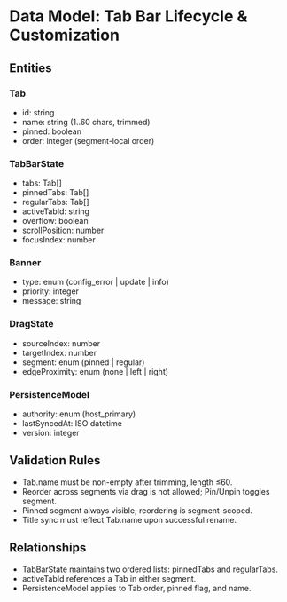 # Data Model: Tab Bar Lifecycle & Customization

## Entities

### Tab

- id: string
- name: string (1..60 chars, trimmed)
- pinned: boolean
- order: integer (segment-local order)

### TabBarState

- tabs: Tab[]
- pinnedTabs: Tab[]
- regularTabs: Tab[]
- activeTabId: string
- overflow: boolean
- scrollPosition: number
- focusIndex: number

### Banner

- type: enum (config_error | update | info)
- priority: integer
- message: string

### DragState

- sourceIndex: number
- targetIndex: number
- segment: enum (pinned | regular)
- edgeProximity: enum (none | left | right)

### PersistenceModel

- authority: enum (host_primary)
- lastSyncedAt: ISO datetime
- version: integer

## Validation Rules

- Tab.name must be non-empty after trimming, length ≤60.
- Reorder across segments via drag is not allowed; Pin/Unpin toggles segment.
- Pinned segment always visible; reordering is segment-scoped.
- Title sync must reflect Tab.name upon successful rename.

## Relationships

- TabBarState maintains two ordered lists: pinnedTabs and regularTabs.
- activeTabId references a Tab in either segment.
- PersistenceModel applies to Tab order, pinned flag, and name.
